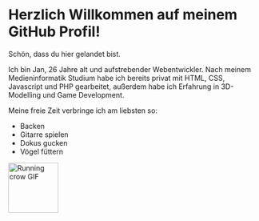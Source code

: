 # Herzlich Willkommen auf meinem GitHub Profil!

Schön, dass du hier gelandet bist. 

Ich bin Jan, 26 Jahre alt und aufstrebender Webentwickler. 
Nach meinem Medieninformatik Studium habe ich bereits privat mit HTML, CSS, Javascript und PHP gearbeitet, außerdem habe ich Erfahrung in 3D-Modelling und Game Development. 

Meine freie Zeit verbringe ich am liebsten so: 
<ul>
  <li>Backen</li>
  <li>Gitarre spielen</li>
  <li>Dokus gucken</li>
  <li>Vögel füttern</li>
</ul>


<img src="https://tenor.com/de/view/crow-sassy-gif-27410600.gif" style="width: 100px; height: auto;" alt="Running crow GIF">
